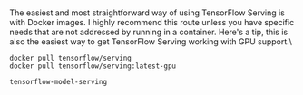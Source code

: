 # 

The easiest and most straightforward way of using TensorFlow Serving is with Docker images. I highly recommend this route unless you have specific needs that are not addressed by running in a container. Here's a tip, this is also the easiest way to get TensorFlow Serving working with GPU support.\

```
docker pull tensorflow/serving
docker pull tensorflow/serving:latest-gpu

tensorflow-model-serving

```